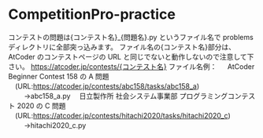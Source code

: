 # CompetitionPro-practice

コンテストの問題は{コンテスト名}\_{問題名}.py というファイル名で problems ディレクトリに全部突っ込みます。
ファイル名の{コンテスト名}部分は、AtCoder のコンテストページの URL と同じでないと動作しないので注意して下さい。
https://atcoder.jp/contests/{コンテスト名}
ファイル名例：
　 AtCoder Beginner Contest 158 の A 問題
　(URL:https://atcoder.jp/contests/abc158/tasks/abc158_a)
　　 →abc158_a.py
　日立製作所 社会システム事業部 プログラミングコンテスト 2020 の C 問題
　(URL:https://atcoder.jp/contests/hitachi2020/tasks/hitachi2020_c)
　　 →hitachi2020_c.py
